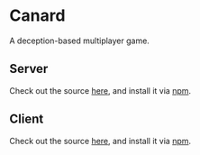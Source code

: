 # Canard

A deception-based multiplayer game.

## Server

Check out the source [here](https://github.com/prabid/canard/tree/master/packages/canard-server), and install it via [npm](https://www.npmjs.com/package/canard-server).

## Client

Check out the source [here](https://github.com/prabid/canard/tree/master/packages/canard-client), and install it via [npm](https://www.npmjs.com/package/canard-client).
